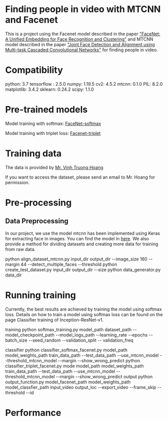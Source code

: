 # Finding people in video with MTCNN and Facenet
This is a project using the Facenet model described in the paper ["FaceNet: A Unified Embedding for Face Recognition and Clustering"](https://arxiv.org/abs/1503.03832) and MTCNN model described in the paper ["Joint Face Detection and Alignment using Multi-task Cascaded Convolutional Networks"](https://arxiv.org/abs/1604.02878) for finding people in video.
# Compatibility
python: 3.7
tensorflow : 2.5.0
numpy: 1.19.5
cv2: 4.5.2
mtcnn: 0.1.0
PIL: 8.2.0
matplotlib: 3.4.2
sklearn: 0.24.2
scipy: 1.1.0

# Pre-trained models
Model training with softmax: [FaceNet-softmax](https://drive.google.com/drive/folders/1pwQ3H4aJ8a6yyJHZkTwtjcL4wYWQb7bn)

Model training with triplet loss: [Facenet-triplet](https://drive.google.com/open?id=1R77HmFADxe87GmoLwzfgMu_HY0IhcyBz)
# Training data
The data is provided by [Mr. Vinh Truong Hoang](https://sites.google.com/view/vinhsiam)

If you want to access the dataset, please send an email to Mr. Hoang for permission.

# Pre-processing
## Data Preprocessing
In our project, we use the model mtcnn has been implemented using Keras for extracting face in images. You can find the model in [here](https://pypi.org/project/mtcnn/). We also provide a method for dividing datasets and creating more data for training from raw data.

python align_dataset_mtcnn.py input_dir output_dir --image_size 160 --margin 44 --detect_multiple_faces --threshold
python create_test_dataset.py input_dir output_dir --size
python data_generator.py data_dir

# Running training
Currently, the best results are achieved by training the model using softmax loss. Details on how to train a model using softmax loss can be found on the page Classifier training of Inception-ResNet-v1.


training
python softmax_training.py model_path dataset_path --model_checkpoint_path --model_logs_path --learning_rate --epochs --batch_size --seed_random --validation_split -- validation_freq

classifier
python classifier_softmax_facenet.py model_path model_weights_path train_data_path --test_data_path --use_mtcnn_model --threshold_mtcnn_model --margin --show_wrong_predict
python classifier_triplet_facenet.py mode model_path model_weights_path train_data_path --test_data_path --use_mtcnn_model --threshold_mtcnn_model --margin --show_wrong_predict
output
python output_function.py model_facenet_path model_weights_path model_classfier_path input_video output_loc --export_video --frame_skip --threshold --id

# Performance
